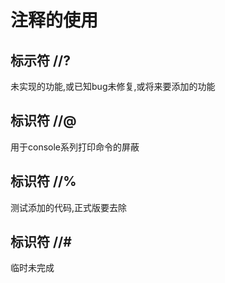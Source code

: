 # 注释的使用

## 标示符 //?

未实现的功能,或已知bug未修复,或将来要添加的功能

## 标识符 //@

用于console系列打印命令的屏蔽

## 标识符 //%

测试添加的代码,正式版要去除

## 标识符 //#

临时未完成